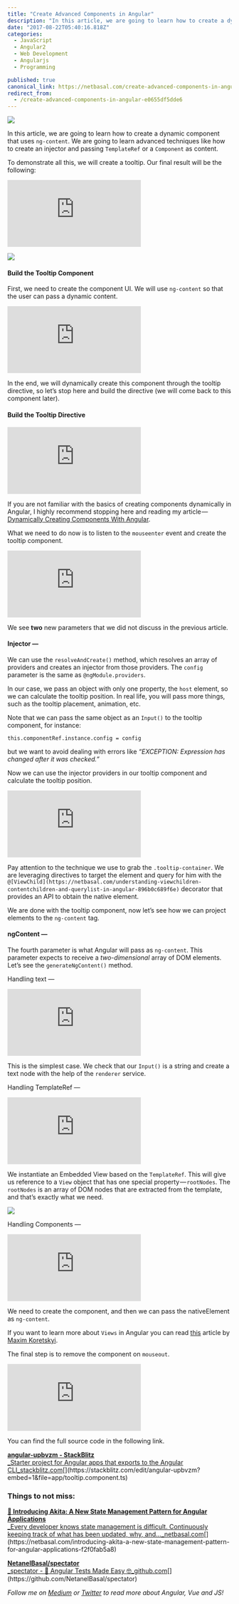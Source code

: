 ```yaml
---
title: "Create Advanced Components in Angular"
description: "In this article, we are going to learn how to create a dynamic component that uses ng-content. We are going to learn advanced techniques like how to create an injector and passing TemplateRef or a…"
date: "2017-08-22T05:40:16.818Z"
categories: 
  - JavaScript
  - Angular2
  - Web Development
  - Angularjs
  - Programming

published: true
canonical_link: https://netbasal.com/create-advanced-components-in-angular-e0655df5dde6
redirect_from:
  - /create-advanced-components-in-angular-e0655df5dde6
---
```


![](./asset-1.png)

In this article, we are going to learn how to create a dynamic component that uses `ng-content`. We are going to learn advanced techniques like how to create an injector and passing `TemplateRef` or a `Component` as content.

To demonstrate all this, we will create a tooltip. Our final result will be the following:

<Embed src="https://gist.github.com/NetanelBasal/f09e3223ce27a0f7f50a6e3ca030bb3c.js" aspectRatio={0.357} caption="" />

![](./asset-2.gif)

#### Build the Tooltip Component

First, we need to create the component UI. We will use `ng-content` so that the user can pass a dynamic content.

<Embed src="https://gist.github.com/NetanelBasal/8720e53e2c9e1d641530d9d245c79c43.js" aspectRatio={0.357} caption="" />

In the end, we will dynamically create this component through the tooltip directive, so let’s stop here and build the directive (we will come back to this component later).

#### Build the Tooltip Directive

<Embed src="https://gist.github.com/NetanelBasal/8ca680ee2e8e365a2143d6c10ae9e9c2.js" aspectRatio={0.357} caption="" />

If you are not familiar with the basics of creating components dynamically in Angular, I highly recommend stopping here and reading my article — [Dynamically Creating Components With Angular](https://netbasal.com/dynamically-creating-components-with-angular-a7346f4a982d).

What we need to do now is to listen to the `mouseenter` event and create the tooltip component.

<Embed src="https://gist.github.com/NetanelBasal/c4662800a5e72579709f7e3a690cdc06.js" aspectRatio={0.357} caption="" />

We see **two** new parameters that we did not discuss in the previous article.

#### Injector —

We can use the `resolveAndCreate()` method, which resolves an array of providers and creates an injector from those providers. The `config` parameter is the same as `@ngModule.providers`.

In our case, we pass an object with only one property, the `host` element, so we can calculate the tooltip position. In real life, you will pass more things, such as the tooltip placement, animation, etc.

Note that we can pass the same object as an `Input()` to the tooltip component, for instance:

```
this.componentRef.instance.config = config
```

but we want to avoid dealing with errors like _“EXCEPTION: Expression has changed after it was checked.”_

Now we can use the injector providers in our tooltip component and calculate the tooltip position.

<Embed src="https://gist.github.com/NetanelBasal/295c43fcb0b180ac0bd05b555ee2fa1b.js" aspectRatio={0.357} caption="" />

Pay attention to the technique we use to grab the `.tooltip-container`. We are leveraging directives to target the element and query for him with the `@[ViewChild](https://netbasal.com/understanding-viewchildren-contentchildren-and-querylist-in-angular-896b0c689f6e)` decorator that provides an API to obtain the native element.

We are done with the tooltip component, now let’s see how we can project elements to the `ng-content` tag.

#### ngContent —

The fourth parameter is what Angular will pass as `ng-content`. This parameter expects to receive a _two-dimensional_ array of DOM elements. Let’s see the `generateNgContent()` method.

Handling text —

<Embed src="https://gist.github.com/NetanelBasal/f15bd792351e361ee758a44aff701e75.js" aspectRatio={0.357} caption="" />

This is the simplest case. We check that our `Input()` is a string and create a text node with the help of the `renderer` service.

Handling TemplateRef —

<Embed src="https://gist.github.com/NetanelBasal/24859b17edf0157cb3853df166deaa40.js" aspectRatio={0.357} caption="" />

We instantiate an Embedded View based on the `TemplateRef`. This will give us reference to a `View` object that has one special property — `rootNodes`. The `rootNodes` is an array of DOM nodes that are extracted from the template, and that’s exactly what we need.

![](./asset-3.png)

Handling Components —

<Embed src="https://gist.github.com/NetanelBasal/41c12d93b7f336b0371320bb037e33ef.js" aspectRatio={0.357} caption="" />

We need to create the component, and then we can pass the nativeElement as `ng-content`.

If you want to learn more about `Views` in Angular you can read [this](https://blog.angularindepth.com/exploring-angular-dom-abstractions-80b3ebcfc02) article by [Maxim Koretskyi](https://medium.com/@maxim.koretskyi).

The final step is to remove the component on `mouseout`.

<Embed src="https://gist.github.com/NetanelBasal/9353eae6fd200785ad92e1770fd98c6e.js" aspectRatio={0.357} caption="" />

You can find the full source code in the following link.

[**angular-upbvzm - StackBlitz**  
_Starter project for Angular apps that exports to the Angular CLI_stackblitz.com](https://stackblitz.com/edit/angular-upbvzm?embed=1&file=app/tooltip.component.ts "https://stackblitz.com/edit/angular-upbvzm?embed=1&file=app/tooltip.component.ts")[](https://stackblitz.com/edit/angular-upbvzm?embed=1&file=app/tooltip.component.ts)

### **Things to not miss**:

[**🚀 Introducing Akita: A New State Management Pattern for Angular Applications**  
_Every developer knows state management is difficult. Continuously keeping track of what has been updated, why, and…_netbasal.com](https://netbasal.com/introducing-akita-a-new-state-management-pattern-for-angular-applications-f2f0fab5a8 "https://netbasal.com/introducing-akita-a-new-state-management-pattern-for-angular-applications-f2f0fab5a8")[](https://netbasal.com/introducing-akita-a-new-state-management-pattern-for-angular-applications-f2f0fab5a8)

[**NetanelBasal/spectator**  
_spectator - 👻 Angular Tests Made Easy 🤓_github.com](https://github.com/NetanelBasal/spectator "https://github.com/NetanelBasal/spectator")[](https://github.com/NetanelBasal/spectator)

_Follow me on_ [_Medium_](https://medium.com/@NetanelBasal/) _or_ [_Twitter_](https://twitter.com/NetanelBasal) _to read more about Angular, Vue and JS!_
